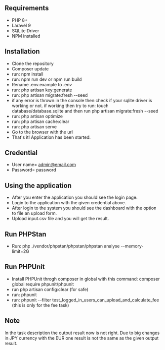 

## Requirements

- PHP 8+
- Laravel 9
- SQLite Driver
- NPM installed


## Installation
- Clone the repository
- Composer update
- run: npm install
- run: npm run dev or npm run build
- Rename .env.example to .env
- run: php artisan key:generate
- run: php artisan migrate:fresh --seed
- if any error is thrown in the console then check if your sqlite driver is working or not. if working then try to run: touch database/database.sqlite and then run php artisan migrate:fresh --seed
- run: php artisan optimize
- run: php artisan cache:clear
- run: php artisan serve
- Go to the browser with the url
- That's it! Application has been started.

## Credential
- User name= admin@email.com
- Password= password

## Using the application
- After you enter the application you should see the login page.
- Login to the application with the given credential above.
- After login to the system you should see the dashboard with the option to file an upload form.
- Upload input.csv file and you will get the result.

## Run PHPStan
- Run: php ./vendor/phpstan/phpstan/phpstan analyse --memory-limit=2G

## Run PHPUnit
- Install PHPUnit throgh composer in global with this command: composer global require phpunit/phpunit
- run php artisan config:clear (for safe)
- run: phpunit
- run: phpunit --filter test_logged_in_users_can_upload_and_calculate_fee (this is only for the fee task)

## Note
In the task description the output result now is not right. Due to big changes in JPY currency with the EUR one result is not the same as the given output result.
